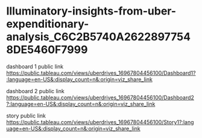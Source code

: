 # Illuminatory-insights-from-uber-expenditionary-analysis_C6C2B5740A26228977548DE5460F7999


dashboard 1 public link https://public.tableau.com/views/uberdrives_16967804456100/Dashboard1?:language=en-US&:display_count=n&:origin=viz_share_link

dashboard 2 public link https://public.tableau.com/views/uberdrives_16967804456100/Dashboard2?:language=en-US&:display_count=n&:origin=viz_share_link

story public link https://public.tableau.com/views/uberdrives_16967804456100/Story1?:language=en-US&:display_count=n&:origin=viz_share_link

